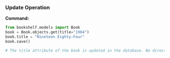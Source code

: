 ### Update Operation

**Command:**
```python
from bookshelf.models import Book
book = Book.objects.get(title="1984")
book.title = "Nineteen Eighty-Four"
book.save()

# The title attribute of the book is updated in the database. No direct output is shown.
